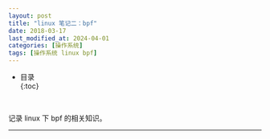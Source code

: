 ```yaml
---
layout: post
title: "linux 笔记二：bpf"
date: 2018-03-17
last_modified_at: 2024-04-01
categories: [操作系统]
tags: [操作系统 linux bpf]
---
```


* 目录  
{:toc}
<br/>


记录 linux 下 bpf 的相关知识。  

---